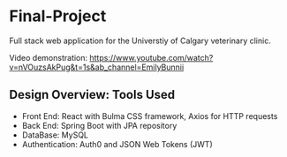 # Final-Project
Full stack web application for the Universtiy of Calgary veterinary clinic.

Video demonstration: https://www.youtube.com/watch?v=nVOuzsAkPug&t=1s&ab_channel=EmilyBunnii

## Design Overview: Tools Used
- Front End: React with Bulma CSS framework, Axios for HTTP requests
- Back End: Spring Boot with JPA repository
- DataBase: MySQL
- Authentication: Auth0 and JSON Web Tokens (JWT)

